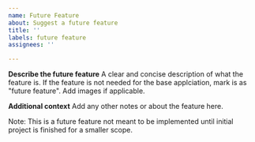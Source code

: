 ```yaml
---
name: Future Feature
about: Suggest a future feature
title: ''
labels: future feature
assignees: ''

---
```


**Describe the future feature**
A clear and concise description of what the feature is. If the feature is not needed for the base applciation, mark is as "future feature". Add images if applicable.

**Additional context**
Add any other notes or about the feature here.

Note: This is a future feature not meant to be implemented until initial project is finished for a smaller scope.
